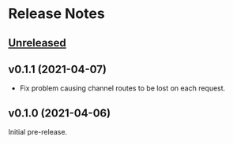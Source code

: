 # Release Notes

## [Unreleased](https://github.com/laravel/octane/compare/v0.1.1...master)

## v0.1.1 (2021-04-07)

- Fix problem causing channel routes to be lost on each request.

## v0.1.0 (2021-04-06)

Initial pre-release.
